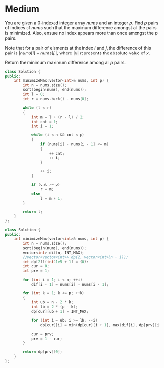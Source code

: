 # Medium

You are given a 0-indexed integer array $nums$ and an integer $p$. Find $p$ pairs of indices of $nums$ such that the maximum difference amongst all the pairs is minimized. Also, ensure no index appears more than once amongst the $p$ pairs.

Note that for a pair of elements at the index $i$ and $j$, the difference of this pair is $|nums[i] - nums[j]|$, where $|x|$ represents the absolute value of $x$.

Return the minimum maximum difference among all $p$ pairs.

```cpp
class Solution {
public:
    int minimizeMax(vector<int>& nums, int p) {
        int n = nums.size();
        sort(begin(nums), end(nums));
        int l = 0;
        int r = nums.back() - nums[0];
        
        while (l < r)
        {
            int m = l + (r - l) / 2;
            int cnt = 0;
            int i = 1;

            while (i < n && cnt < p)
            {
                if (nums[i] - nums[i - 1] <= m)
                {
                    ++ cnt;
                    ++ i;
                }

                ++ i;
            }

            if (cnt >= p)
                r = m;
            else
                l = m + 1;
        }

        return l;
    }
};
```

```cpp
class Solution {
public:
    int minimizeMax(vector<int>& nums, int p) {
        int n = nums.size();
        sort(begin(nums), end(nums));
        vector<int> dif(n, INT_MAX);
        //vector<vector<int>> dp(2, vector<int>(n + 1));
        int dp[2][(int)1e5 + 1] = {0};
        int cur = 0;
        int prv = 1;

        for (int i = 1; i < n; ++i)
            dif[i - 1] = nums[i] - nums[i - 1];

        for (int k = 1; k <= p; ++k)
        {
            int ub = n - 2 * k;
            int lb = 2 * (p - k);
            dp[cur][ub + 1] = INT_MAX;
            
            for (int i = ub; i >= lb; --i)
                dp[cur][i] = min(dp[cur][i + 1], max(dif[i], dp[prv][i + 2]));

            cur = prv;
            prv = 1 - cur;
        }

        return dp[prv][0];
    }
};
```
